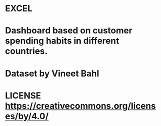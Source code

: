 # EXCEL
# Dashboard based on customer spending habits in different countries.
# Dataset by Vineet Bahl
# LICENSE https://creativecommons.org/licenses/by/4.0/
